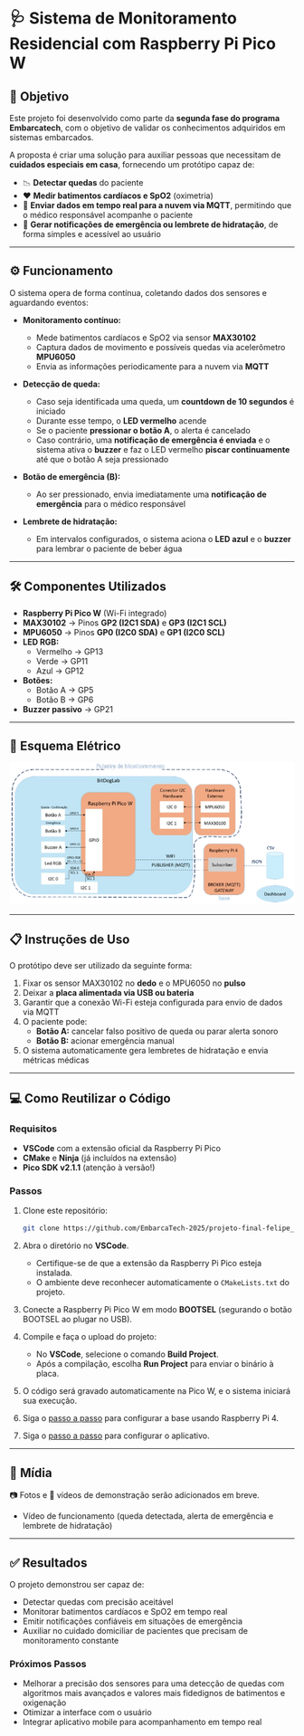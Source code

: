 # 🩺 Sistema de Monitoramento Residencial com Raspberry Pi Pico W

## 📌 Objetivo

Este projeto foi desenvolvido como parte da **segunda fase do programa Embarcatech**, com o objetivo de validar os conhecimentos adquiridos em sistemas embarcados.

A proposta é criar uma solução para auxiliar pessoas que necessitam de **cuidados especiais em casa**, fornecendo um protótipo capaz de:

- 📉 **Detectar quedas** do paciente
- ❤️ **Medir batimentos cardíacos e SpO2** (oximetria)
- 📡 **Enviar dados em tempo real para a nuvem via MQTT**, permitindo que o médico responsável acompanhe o paciente
- 🔔 **Gerar notificações de emergência ou lembrete de hidratação**, de forma simples e acessível ao usuário

---

## ⚙️ Funcionamento

O sistema opera de forma contínua, coletando dados dos sensores e aguardando eventos:

- **Monitoramento contínuo:**

  - Mede batimentos cardíacos e SpO2 via sensor **MAX30102**
  - Captura dados de movimento e possíveis quedas via acelerômetro **MPU6050**
  - Envia as informações periodicamente para a nuvem via **MQTT**

- **Detecção de queda:**

  - Caso seja identificada uma queda, um **countdown de 10 segundos** é iniciado
  - Durante esse tempo, o **LED vermelho** acende
  - Se o paciente **pressionar o botão A**, o alerta é cancelado
  - Caso contrário, uma **notificação de emergência é enviada** e o sistema ativa o **buzzer** e faz o LED vermelho **piscar continuamente** até que o botão A seja pressionado

- **Botão de emergência (B):**

  - Ao ser pressionado, envia imediatamente uma **notificação de emergência** para o médico responsável

- **Lembrete de hidratação:**
  - Em intervalos configurados, o sistema aciona o **LED azul** e o **buzzer** para lembrar o paciente de beber água

---

## 🛠️ Componentes Utilizados

- **Raspberry Pi Pico W** (Wi-Fi integrado)
- **MAX30102** → Pinos **GP2 (I2C1 SDA)** e **GP3 (I2C1 SCL)**
- **MPU6050** → Pinos **GP0 (I2C0 SDA)** e **GP1 (I2C0 SCL)**
- **LED RGB:**
  - Vermelho → GP13
  - Verde → GP11
  - Azul → GP12
- **Botões:**
  - Botão A → GP5
  - Botão B → GP6
- **Buzzer passivo** → GP21

---

## 📐 Esquema Elétrico

![Diagrama conexões elétricas](documentation/images/e_diagram.png)

---

## 📋 Instruções de Uso

O protótipo deve ser utilizado da seguinte forma:

1. Fixar os sensor MAX30102 no **dedo** e o MPU6050 no **pulso**
2. Deixar a **placa alimentada via USB ou bateria**
3. Garantir que a conexão Wi-Fi esteja configurada para envio de dados via MQTT
4. O paciente pode:
   - **Botão A:** cancelar falso positivo de queda ou parar alerta sonoro
   - **Botão B:** acionar emergência manual
5. O sistema automaticamente gera lembretes de hidratação e envia métricas médicas

---

## 💻 Como Reutilizar o Código

### Requisitos

- **VSCode** com a extensão oficial da Raspberry Pi Pico
- **CMake** e **Ninja** (já incluídos na extensão)
- **Pico SDK v2.1.1** (atenção à versão!)

### Passos

1. Clone este repositório:
   ```bash
   git clone https://github.com/EmbarcaTech-2025/projeto-final-felipe_vitor.git
   ```
2. Abra o diretório no **VSCode**.

   - Certifique-se de que a extensão da Raspberry Pi Pico esteja instalada.
   - O ambiente deve reconhecer automaticamente o `CMakeLists.txt` do projeto.

3. Conecte a Raspberry Pi Pico W em modo **BOOTSEL** (segurando o botão BOOTSEL ao plugar no USB).

4. Compile e faça o upload do projeto:

   - No **VSCode**, selecione o comando **Build Project**.
   - Após a compilação, escolha **Run Project** para enviar o binário à placa.

5. O código será gravado automaticamente na Pico W, e o sistema iniciará sua execução.

6. Siga o [passo a passo](https://github.com/EmbarcaTech-2025/projeto-final-felipe_vitor/tree/main/code/base_control/README.md) para configurar a base usando Raspberry Pi 4.

7. Siga o [passo a passo](https://github.com/EmbarcaTech-2025/projeto-final-felipe_vitor/tree/main/code/app/README.md) para configurar o aplicativo.

---

## 📸 Mídia

📷 Fotos e 🎥 vídeos de demonstração serão adicionados em breve.

- Vídeo de funcionamento (queda detectada, alerta de emergência e lembrete de hidratação)

---

## ✅ Resultados

O projeto demonstrou ser capaz de:

- Detectar quedas com precisão aceitável
- Monitorar batimentos cardíacos e SpO2 em tempo real
- Emitir notificações confiáveis em situações de emergência
- Auxiliar no cuidado domiciliar de pacientes que precisam de monitoramento constante

### Próximos Passos

- Melhorar a precisão dos sensores para uma detecção de quedas com algoritmos mais avançados e valores mais fidedignos de batimentos e oxigenação
- Otimizar a interface com o usuário
- Integrar aplicativo mobile para acompanhamento em tempo real
